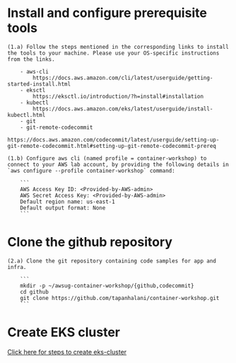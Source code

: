 # Install and configure prerequisite tools
    
    (1.a) Follow the steps mentioned in the corresponding links to install the tools to your machine. Please use your OS-specific instructions from the links.

        - aws-cli
            https://docs.aws.amazon.com/cli/latest/userguide/getting-started-install.html
        - eksctl
            https://eksctl.io/introduction/?h=install#installation
        - kubectl
            https://docs.aws.amazon.com/eks/latest/userguide/install-kubectl.html
        - git
        - git-remote-codecommit
            https://docs.aws.amazon.com/codecommit/latest/userguide/setting-up-git-remote-codecommit.html#setting-up-git-remote-codecommit-prereq

    (1.b) Configure aws cli (named profile = container-workshop) to connect to your AWS lab account, by providing the following details in `aws configure --profile container-workshop` command:

        ```
        AWS Access Key ID: <Provided-by-AWS-admin>
        AWS Secret Access Key: <Provided-by-AWS-admin>
        Default region name: us-east-1
        Default output format: None
        ```

   
# Clone the github repository

    (2.a) Clone the git repository containing code samples for app and infra.  

        ```
        mkdir -p ~/awsug-container-workshop/{github,codecommit}
        cd github
        git clone https://github.com/tapanhalani/container-workshop.git
        ```


# Create EKS cluster

[Click here for steps to create eks-cluster](README-ekscluster.md)